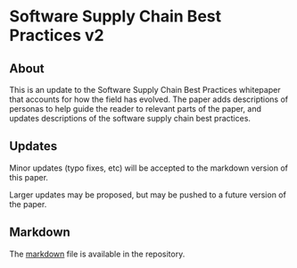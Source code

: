 # Software Supply Chain Best Practices v2

## About

This is an update to the Software Supply Chain Best Practices whitepaper that accounts for how the field has evolved.
The paper adds descriptions of personas to help guide the reader to relevant parts of the paper, and updates descriptions of the software supply chain best practices.

## Updates

Minor updates (typo fixes, etc) will be accepted to the markdown version of this paper.

Larger updates may be proposed, but may be pushed to a future version of the paper.

## Markdown

The [markdown](https://github.com/cncf/tag-security/blob/main/community/working-groups/supply-chain-security/suply-chain-security-paper-v2/SSCBPv2.md) file is available in the repository.
